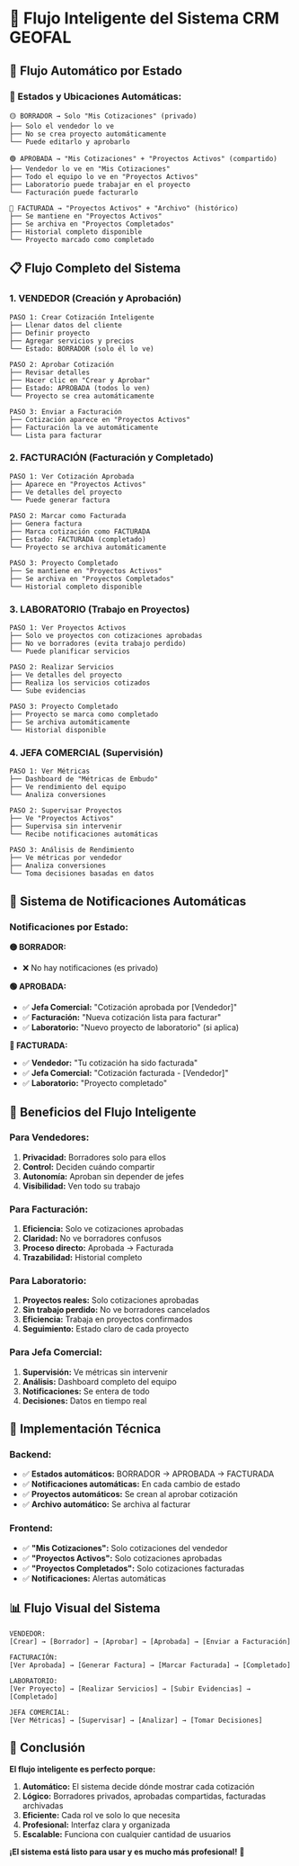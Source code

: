 # 🚀 Flujo Inteligente del Sistema CRM GEOFAL

## 🎯 **Flujo Automático por Estado**

### **🔄 Estados y Ubicaciones Automáticas:**

```
🟡 BORRADOR → Solo "Mis Cotizaciones" (privado)
├── Solo el vendedor lo ve
├── No se crea proyecto automáticamente
└── Puede editarlo y aprobarlo

🟢 APROBADA → "Mis Cotizaciones" + "Proyectos Activos" (compartido)
├── Vendedor lo ve en "Mis Cotizaciones"
├── Todo el equipo lo ve en "Proyectos Activos"
├── Laboratorio puede trabajar en el proyecto
└── Facturación puede facturarlo

🔵 FACTURADA → "Proyectos Activos" + "Archivo" (histórico)
├── Se mantiene en "Proyectos Activos"
├── Se archiva en "Proyectos Completados"
├── Historial completo disponible
└── Proyecto marcado como completado
```

## 📋 **Flujo Completo del Sistema**

### **1. VENDEDOR (Creación y Aprobación)**
```
PASO 1: Crear Cotización Inteligente
├── Llenar datos del cliente
├── Definir proyecto
├── Agregar servicios y precios
└── Estado: BORRADOR (solo él lo ve)

PASO 2: Aprobar Cotización
├── Revisar detalles
├── Hacer clic en "Crear y Aprobar"
├── Estado: APROBADA (todos lo ven)
└── Proyecto se crea automáticamente

PASO 3: Enviar a Facturación
├── Cotización aparece en "Proyectos Activos"
├── Facturación la ve automáticamente
└── Lista para facturar
```

### **2. FACTURACIÓN (Facturación y Completado)**
```
PASO 1: Ver Cotización Aprobada
├── Aparece en "Proyectos Activos"
├── Ve detalles del proyecto
└── Puede generar factura

PASO 2: Marcar como Facturada
├── Genera factura
├── Marca cotización como FACTURADA
├── Estado: FACTURADA (completado)
└── Proyecto se archiva automáticamente

PASO 3: Proyecto Completado
├── Se mantiene en "Proyectos Activos"
├── Se archiva en "Proyectos Completados"
└── Historial completo disponible
```

### **3. LABORATORIO (Trabajo en Proyectos)**
```
PASO 1: Ver Proyectos Activos
├── Solo ve proyectos con cotizaciones aprobadas
├── No ve borradores (evita trabajo perdido)
└── Puede planificar servicios

PASO 2: Realizar Servicios
├── Ve detalles del proyecto
├── Realiza los servicios cotizados
└── Sube evidencias

PASO 3: Proyecto Completado
├── Proyecto se marca como completado
├── Se archiva automáticamente
└── Historial disponible
```

### **4. JEFA COMERCIAL (Supervisión)**
```
PASO 1: Ver Métricas
├── Dashboard de "Métricas de Embudo"
├── Ve rendimiento del equipo
└── Analiza conversiones

PASO 2: Supervisar Proyectos
├── Ve "Proyectos Activos"
├── Supervisa sin intervenir
└── Recibe notificaciones automáticas

PASO 3: Análisis de Rendimiento
├── Ve métricas por vendedor
├── Analiza conversiones
└── Toma decisiones basadas en datos
```

## 🔔 **Sistema de Notificaciones Automáticas**

### **Notificaciones por Estado:**

**🟡 BORRADOR:**
- ❌ No hay notificaciones (es privado)

**🟢 APROBADA:**
- ✅ **Jefa Comercial:** "Cotización aprobada por [Vendedor]"
- ✅ **Facturación:** "Nueva cotización lista para facturar"
- ✅ **Laboratorio:** "Nuevo proyecto de laboratorio" (si aplica)

**🔵 FACTURADA:**
- ✅ **Vendedor:** "Tu cotización ha sido facturada"
- ✅ **Jefa Comercial:** "Cotización facturada - [Vendedor]"
- ✅ **Laboratorio:** "Proyecto completado"

## 🎯 **Beneficios del Flujo Inteligente**

### **Para Vendedores:**
1. **Privacidad:** Borradores solo para ellos
2. **Control:** Deciden cuándo compartir
3. **Autonomía:** Aproban sin depender de jefes
4. **Visibilidad:** Ven todo su trabajo

### **Para Facturación:**
1. **Eficiencia:** Solo ve cotizaciones aprobadas
2. **Claridad:** No ve borradores confusos
3. **Proceso directo:** Aprobada → Facturada
4. **Trazabilidad:** Historial completo

### **Para Laboratorio:**
1. **Proyectos reales:** Solo cotizaciones aprobadas
2. **Sin trabajo perdido:** No ve borradores cancelados
3. **Eficiencia:** Trabaja en proyectos confirmados
4. **Seguimiento:** Estado claro de cada proyecto

### **Para Jefa Comercial:**
1. **Supervisión:** Ve métricas sin intervenir
2. **Análisis:** Dashboard completo del equipo
3. **Notificaciones:** Se entera de todo
4. **Decisiones:** Datos en tiempo real

## 🚀 **Implementación Técnica**

### **Backend:**
- ✅ **Estados automáticos:** BORRADOR → APROBADA → FACTURADA
- ✅ **Notificaciones automáticas:** En cada cambio de estado
- ✅ **Proyectos automáticos:** Se crean al aprobar cotización
- ✅ **Archivo automático:** Se archiva al facturar

### **Frontend:**
- ✅ **"Mis Cotizaciones":** Solo cotizaciones del vendedor
- ✅ **"Proyectos Activos":** Solo cotizaciones aprobadas
- ✅ **"Proyectos Completados":** Solo cotizaciones facturadas
- ✅ **Notificaciones:** Alertas automáticas

## 📊 **Flujo Visual del Sistema**

```
VENDEDOR:
[Crear] → [Borrador] → [Aprobar] → [Aprobada] → [Enviar a Facturación]

FACTURACIÓN:
[Ver Aprobada] → [Generar Factura] → [Marcar Facturada] → [Completado]

LABORATORIO:
[Ver Proyecto] → [Realizar Servicios] → [Subir Evidencias] → [Completado]

JEFA COMERCIAL:
[Ver Métricas] → [Supervisar] → [Analizar] → [Tomar Decisiones]
```

## 🎉 **Conclusión**

**El flujo inteligente es perfecto porque:**

1. **Automático:** El sistema decide dónde mostrar cada cotización
2. **Lógico:** Borradores privados, aprobadas compartidas, facturadas archivadas
3. **Eficiente:** Cada rol ve solo lo que necesita
4. **Profesional:** Interfaz clara y organizada
5. **Escalable:** Funciona con cualquier cantidad de usuarios

**¡El sistema está listo para usar y es mucho más profesional!** 🚀
